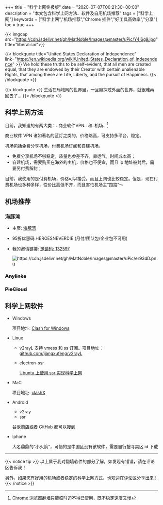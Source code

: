 +++
title = "科学上网终极版"
date = "2020-07-07T00:21:30+00:00"
description = "本文包含科学上网方法、软件及自用机场推荐"
tags = ["科学上网"]
keywords = ["科学上网","机场推荐","Chrome 插件","好工具高效率","分享"]
toc = true
+++

{{< imgcap src="https://cdn.jsdelivr.net/gh/MatNoble/Images@master/uPic/Y4i6g9.jpg" title="liberalism">}}

{{< blockquote title="United States Declaration of Independence" link="https://en.wikipedia.org/wiki/United_States_Declaration_of_Independence" >}}
We hold these truths to be self-evident, that all men are created equal, that they are endowed by their Creator with certain unalienable Rights, that among these are Life, Liberty, and the pursuit of Happiness.
{{< /blockquote  >}}

{{< blockquote  >}}
生活在局域网的世界里，一旦窥探过外面的世界，就很难再回去了...
{{< /blockquote >}}

## 科学上网方法

目前，我知道的有两大类：..商业软件VPN.. 和..机场.. [^1]

商业软件 VPN 诸如著名的蓝灯之类的，价格略高，可支持多平台，稳定。

机场包括免费分享机场，付费机场订阅和自建机场。

- 免费分享机场不够稳定，质量也参差不齐，靠运气，时间成本高；
- 自建机场，需要购买在海外的主机，价格也不便宜，而且 ip 地址被封后，需要另付费解封； 

目前，我使用的是付费机场，价格可以接受，而且上网也比较稳定。但是，现在付费机场也多种多样，性价比高低不齐，而且害怕机场主“跑路”～

## 机场推荐

### 海豚湾

- 主页: [海豚湾](https://hitun.io/)

- 95折优惠码:HEROESNEVERDIE (月付/团队包/企业包不可用)

- 我的邀请链接: [邀请码: 132597]([海豚湾](https://hitun.io//auth/register?affid=132597))
  
  <img src="https://cdn.jsdelivr.net/gh/MatNoble/Images@master/uPic/er93dD.png" title="" alt="https://cdn.jsdelivr.net/gh/MatNoble/Images@master/uPic/er93dD.png" data-align="center">

### ~~Anylinks~~

### ~~PieCloud~~

## 科学上网软件

- Windows
  
  项目地址: [Clash for Windows](https://github.com/Fndroid/clash_for_windows_pkg)

- Linux
  
  - v2rayL
    支持 vmess 和 ss 订阅。项目地址：[github.com/jiangxufeng/v2rayL](https://github.com/jiangxufeng/v2rayL)
  
  - electron-ssr
    
    [Ubuntu 上使用 ssr 实现科学上网](https://matnoble.me/tech/ubuntu/ubuntu-ssr/)

- MaC
  
  项目地址: [clashX](https://github.com/yichengchen/clashX)

- Android
  
  - v2ray
  - ssr
  
  谷歌商店或者 GitHub 都可以搜到

- Iphone
  
  大名鼎鼎的“小火箭”，可惜的是中国区没有该软件，需要自行搜寻美区 id 下载

--- 

{{< notice tip >}}
以上属于我对翻墙软件的部分了解，如发现有错误，请在评论区告诉我！

另外，如果您有好用的机场或者稳定的科学上网方式，也欢迎在评论区分享出来！
{{< /notice >}}

[^1]: [Chrome 浏览器翻墙](https://matnoble.me/tech/ubuntu/scientific-internet/)只能临时迫不得已使用，既不稳定速度又慢
